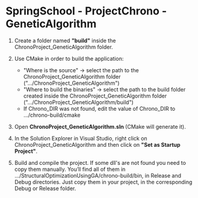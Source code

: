 # SpringSchool - ProjectChrono - GeneticAlgorithm

1. Create a folder named <b>"build"</b> inside the ChronoProject_GeneticAlgorithm folder.

2. Use CMake in order to build the application:
    - "Where is the source" -> select the path to the ChronoProject_GeneticAlgorithm folder (".../ChronoProject_GeneticAlgorithm")
    - "Where to build the binaries" -> select the path to the build folder created inside the ChronoProject_GeneticAlgorithm folder (".../ChronoProject_GeneticAlgorithm/build")
    - If Chrono_DIR was not found, edit the value of Chrono_DIR to .../chrono-build/cmake

3. Open <b>ChronoProject_GeneticAlgorithm.sln</b> (CMake will generate it).
4. In the Solution Explorer in Visual Studio, right click on ChronoProject_GeneticAlgorithm and then click on <b>"Set as Startup Project"</b>.
5. Build and compile the project. If some dll's are not found you need to copy them manually. You’ll find all of them in …/StructuralOptimizationUsingGA/chrono-build/bin, in Release and Debug directories. Just copy them in your project, in the corresponding Debug or Release folder.
